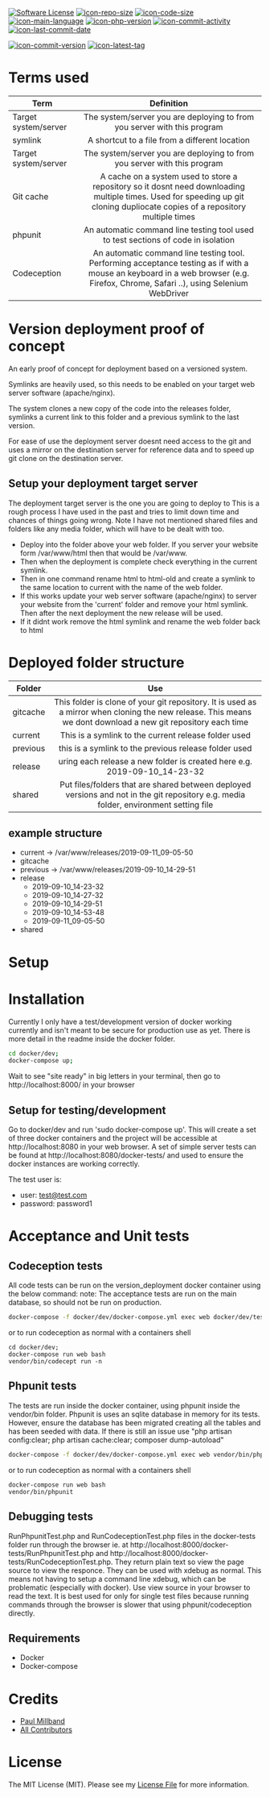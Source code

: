 [![Software License][icon-license]](LICENSE.md)
[![icon-repo-size]](#)
[![icon-code-size]](#)
[![icon-main-language]](#)
[![icon-php-version]](docker/dev/Dockerfile)
[![icon-commit-activity]](../../commits)
[![icon-last-commit-date]](../../commits)


[![icon-commit-version]](../../releases)
[![icon-latest-tag]](../../releases)

# Terms used 
|Term                |Definition                                                              |
| ------------------ |:----------------------------------------------------------------------:|
|Target system/server|The system/server you are deploying to from you server with this program|
|symlink             |A shortcut to a file from a different location|
|Target system/server|The system/server you are deploying to from you server with this program|
|Git cache           |A cache on a system used to store a repository so it dosnt need downloading multiple times. Used for speeding up git cloning dupliocate copies of a repository multiple times|
|phpunit             |An automatic command line testing tool used to test sections of code in isolation|
|Codeception         |An automatic command line testing tool. Performing acceptance testing as if with a mouse an keyboard in a web browser (e.g. Firefox, Chrome, Safari ..), using Selenium WebDriver|

# Version deployment proof of concept
An early proof of concept for deployment based on a versioned system.

Symlinks are heavily used, so this needs to be enabled on your target web server software (apache/nginx).

The system clones a new copy of the code into the releases folder, symlinks a current link to this folder and a previous
symlink to the last version.

For ease of use the deployment server doesnt need access to the git and uses a mirror on the destination server for
reference data and to speed up git clone on the destination server. 

## Setup your deployment target server
The deployment target server is the one you are going to deploy to
This is a rough process I have used in the past and tries to limit down time and chances of things going wrong. Note I
have not mentioned shared files and folders like any media folder, which will have to be dealt with too.
- Deploy into the folder above your web folder. If you server your website form /var/www/html then that would be
/var/www.
- Then when the deployment is complete check everything in the current symlink.
- Then in one command rename html to
html-old and create a symlink to the same location to current with the name of the web folder.
- If this works update your web server software (apache/nginx) to server your website from the 'current' folder and
remove your html symlink. Then after the next deployment the new release will be used. 
- If it didnt work remove the html symlink and rename the web folder back to html

# Deployed folder structure
|Folder|Use|
| ------------------ |:----------------------------------------------------------------------:|
|gitcache|This folder is clone of your git repository. It is used as a mirror when cloning the new release. This means we dont download a new git repository each time|
|current|This is a symlink to the current release folder used|
|previous|this is a symlink to the previous release folder used|
|release|uring each release a new folder is created here e.g. 2019-09-10_14-23-32|
|shared|Put files/folders that are shared between deployed versions and not in the git repository e.g. media folder, environment setting file|

## example structure
- current -> /var/www/releases/2019-09-11_09-05-50
- gitcache
- previous -> /var/www/releases/2019-09-10_14-29-51
- release 
    - 2019-09-10_14-23-32
    - 2019-09-10_14-27-32
    - 2019-09-10_14-29-51
    - 2019-09-10_14-53-48
    - 2019-09-11_09-05-50
- shared

# Setup
# Installation
Currently I only have a test/development version of docker working currently and isn't meant to be secure for production use as yet. There is more detail in the readme inside the docker folder.

``` sh
cd docker/dev;
docker-compose up;
```

Wait to see "site ready" in big letters in your terminal, then go to http://localhost:8000/ in your browser

## Setup for testing/development
Go to docker/dev and run 'sudo docker-compose up'. This will create a set of three docker containers and the project will be accessible at http://localhost:8080 in your web browser. A set of simple server tests can be found at http://localhost:8080/docker-tests/ and used to ensure the docker instances are working correctly.

The test user is:
- user: test@test.com
- password: password1

# Acceptance and Unit tests 
## Codeception tests
All code tests can be run on the version_deployment docker container using the below command:
note:
The acceptance tests are run on the main database, so should not be run on production.

``` sh
docker-compose -f docker/dev/docker-compose.yml exec web docker/dev/test.sh
```

or to run codeception as normal with a containers shell
```
cd docker/dev;
docker-compose run web bash
vendor/bin/codecept run -n
```

## Phpunit tests
The tests are run inside the docker container, using phpunit inside the vendor/bin folder. Phpunit is uses an sqlite database in memory for its tests. However, ensure the database has been migrated creating all the tables and has been seeded with data. If there is still an issue use "php artisan config:clear; php artisan cache:clear; composer dump-autoload"


``` sh
docker-compose -f docker/dev/docker-compose.yml exec web vendor/bin/phpunit
```

or to run codeception as normal with a containers shell
```
docker-compose run web bash
vendor/bin/phpunit
```

## Debugging tests
RunPhpunitTest.php and RunCodeceptionTest.php files in the docker-tests folder run through the browser ie. at http://localhost:8000/docker-tests/RunPhpunitTest.php  and http://localhost:8000/docker-tests/RunCodeceptionTest.php. They return plain text so view the page source to view the responce. They can be used with xdebug as normal. This means not having to setup a command line xdebug, which can be problematic (especially with docker). Use view source in your browser to read the text. It is best used for only for single test files because running commands through the browser is slower that using phpunit/codeception directly.

## Requirements
- Docker
- Docker-compose

# Credits
- [Paul Millband][link-author]
- [All Contributors][link-contributors]

# License
The MIT License (MIT). Please see my [License File](LICENSE.md) for more information.

[icon-license]: https://img.shields.io/badge/license-MIT-brightgreen.svg?style=flat-square
[icon-repo-size]: https://img.shields.io/github/repo-size/yorick2/versioned-deployment
[icon-code-size]: https://img.shields.io/github/languages/code-size/yorick2/versioned-deployment
[icon-main-language]: https://img.shields.io/github/languages/top/yorick2/versioned-deployment
[icon-commit-version]: https://img.shields.io/github/release/yorick2/versioned-deployment
[icon-latest-tag]: https://img.shields.io/github/tag-pre/yorick2/versioned-deployment
[icon-php-version]: https://img.shields.io/badge/PHP-7.2-blue
[icon-commit-activity]: https://img.shields.io/github/commit-activity/m/yorick2/versioned-deployment
[icon-last-commit-date]: https://img.shields.io/github/last-commit/yorick2/versioned-deployment
[link-author]: https://github.com/yorick2
[link-contributors]: ../../contributors
